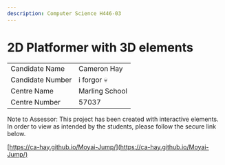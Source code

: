```yaml
---
description: Computer Science H446-03
---
```


# 2D Platformer with 3D elements

|                  |                |
| ---------------- | -------------- |
| Candidate Name   | Cameron Hay    |
| Candidate Number | i forgor 💀    |
| Centre Name      | Marling School |
| Centre Number    | 57037          |

Note to Assessor: This project has been created with interactive elements. In order to view as intended by the students, please follow the secure link below.

[https://ca-hay.github.io/Moyai-Jump/](https://ca-hay.github.io/Moyai-Jump/)

